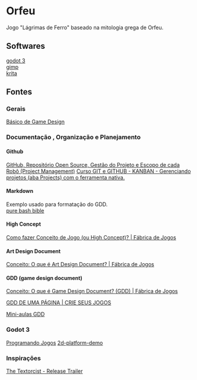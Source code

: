 # Orfeu
Jogo "Lágrimas de Ferro" baseado na mitologia grega de Orfeu.

## Softwares
[godot 3](https://godotengine.org/)  
[gimp](https://www.gimp.org/)  
[krita](https://krita.org/en/)  

## Fontes
### Gerais
[Básico de Game Design](https://www.youtube.com/playlist?list=PLf913d79oEgjrhHypmi1wYh59Oswjuv4K)

### Documentação , Organização e Planejamento
  #### Github
  [GitHub, Repositório Open Source, Gestão do Projeto e Escopo de cada Robô (Project Management)](https://www.youtube.com/watch?v=tEloMCbLEAE)
  [Curso GIT e GITHUB - KANBAN - Gerenciando projetos (aba Projects) com o ferramenta nativa.](https://www.youtube.com/watch?v=KmH1o6wCuDE)
  #### Markdown
  Exemplo usado para formatação do GDD.  
  [pure bash bible](https://github.com/dylanaraps/pure-bash-bible/blob/master/README.md#strings)
  
  #### High Concept
  [Como fazer Conceito de Jogo (ou High Concept)? | Fábrica de Jogos](https://www.youtube.com/watch?v=8rw40khX0Es)
  
  #### Art Design Document
  [Conceito: O que é Art Design Document? | Fábrica de Jogos](https://www.youtube.com/watch?v=EA_T9GFFCHs)
  
  #### GDD (game design document)
  [Conceito: O que é Game Design Document? (GDD) | Fábrica de Jogos](https://www.youtube.com/watch?v=vRreX5SxD2M&list=PLf913d79oEgjrhHypmi1wYh59Oswjuv4K&index=6)
  
  [GDD DE UMA PÁGINA | CRIE SEUS JOGOS](https://www.youtube.com/watch?v=BDTuR8FkP0s)
  
  [Mini-aulas GDD](https://www.youtube.com/playlist?list=PL1G76ZhM5NyvLkY0KJmMDnBB7LoJI1wuy)

### Godot 3
[Programando Jogos](https://www.youtube.com/playlist?list=PLIfZMtpPYFP5KtmvkFREP-Kn1WAwslIJx)
[2d-platform-demo](https://github.com/reisraff/2d-platform-demo)

### Inspirações
[The Textorcist - Release Trailer](https://www.youtube.com/watch?v=SAEMlq_qVeM)
